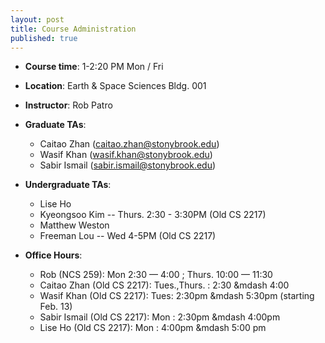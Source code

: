 ```yaml
---
layout: post
title: Course Administration
published: true
---
```


* **Course time**: 1-2:20 PM Mon / Fri
* **Location**: Earth & Space Sciences Bldg. 001
* **Instructor**: Rob Patro
* **Graduate TAs**: 
    * Caitao Zhan (caitao.zhan@stonybrook.edu)
    * Wasif Khan (wasif.khan@stonybrook.edu)
    * Sabir Ismail (sabir.ismail@stonybrook.edu)
* **Undergraduate TAs**: 
    * Lise Ho
    * Kyeongsoo Kim -- Thurs. 2:30 - 3:30PM (Old CS 2217)
    * Matthew Weston 
    * Freeman Lou -- Wed 4-5PM (Old CS 2217)

* **Office Hours**:
    * Rob (NCS 259): Mon 2:30 &mdash; 4:00 ; Thurs. 10:00 &mdash; 11:30 
    * Caitao Zhan (Old CS 2217): Tues.,Thurs. : 2:30 &mdash 4:00
    * Wasif Khan (Old CS 2217): Tues: 2:30pm &mdash 5:30pm  (starting Feb. 13)
    * Sabir Ismail (Old CS 2217): Mon : 2:30pm &mdash 4:00pm
    * Lise Ho (Old CS 2217): Mon : 4:00pm &mdash 5:00 pm
    

